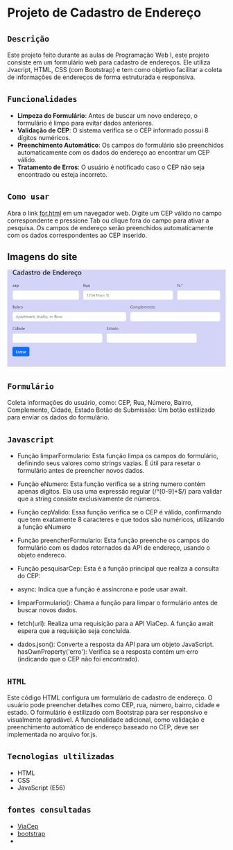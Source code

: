# Projeto de Cadastro de Endereço

## ``Descrição``
Este projeto feito durante as aulas de Programação Web I, este projeto consiste em um formulário web para cadastro de endereços. Ele utiliza Jvacript, HTML, CSS (com Bootstrap) e tem como objetivo facilitar a coleta de informações de endereços de forma estruturada e responsiva.

## ``Funcionalidades``

- **Limpeza do Formulário**: Antes de buscar um novo endereço, o formulário é limpo para evitar dados anteriores.
- **Validação de CEP**: O sistema verifica se o CEP informado possui 8 dígitos numéricos.
- **Preenchimento Automático**: Os campos do formulário são preenchidos automaticamente com os dados do endereço ao encontrar um CEP válido.
- **Tratamento de Erros**: O usuário é notificado caso o CEP não seja encontrado ou esteja incorreto.

## ``Como usar``

Abra o link [for.html](https://thaynaracarlo.github.io/form-CadEndereco/for.html) em um navegador web.
Digite um CEP válido no campo correspondente e pressione Tab ou clique fora do campo para ativar a pesquisa.
Os campos de endereço serão preenchidos automaticamente com os dados correspondentes ao CEP inserido.

## Imagens do site 
![](imagem.png)



## ``Formulário``
Coleta informações do usuário, como:
CEP, Rua, Número, Bairro, Complemento, Cidade, Estado
Botão de Submissão: Um botão estilizado para enviar os dados do formulário.

## ``Javascript``
* Função limparFormulario: 
Esta função limpa os campos do formulário, definindo seus valores como strings vazias. É útil para resetar o formulário antes de preencher novos dados.

* Função eNumero: 
Esta função verifica se a string numero contém apenas dígitos. Ela usa uma expressão regular (/^[0-9]+$/) para validar que a string consiste exclusivamente de números.

* Função cepValido:
Essa função verifica se o CEP é válido, confirmando que tem exatamente 8 caracteres e que todos são numéricos, utilizando a função eNumero

* Função preencherFormulario:
Esta função preenche os campos do formulário com os dados retornados da API de endereço, usando o objeto endereco.

* Função pesquisarCep:
Esta é a função principal que realiza a consulta do CEP:

* async: Indica que a função é assíncrona e pode usar await.
* limparFormulario(): Chama a função para limpar o formulário antes de buscar novos dados.
* fetch(url): Realiza uma requisição para a API ViaCep. A função await espera que a requisição seja concluída.
* dados.json(): Converte a resposta da API para um objeto JavaScript.
hasOwnProperty('erro'): Verifica se a resposta contém um erro (indicando que o CEP não foi encontrado).

## ``HTML``

Este código HTML configura um formulário de cadastro de endereço. O usuário pode preencher detalhes como CEP, rua, número, bairro, cidade e estado. O formulário é estilizado com Bootstrap para ser responsivo e visualmente agradável. A funcionalidade adicional, como validação e preenchimento automático de endereço baseado no CEP, deve ser implementada no arquivo for.js.


## ``Tecnologias ultilizadas``
* HTML
* CSS
* JavaScript (E56)

## ``fontes consultadas``

* [ViaCep](https://viacep.com.br/)
* [bootstrap](https://getbootstrap.com/)
* []()
